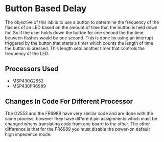 # Button Based Delay
The objective of this lab is to use a button to determine the frequency of the flashes of an LED based on the amount of time that the button is held down for. So if the user holds down the button for one second the the time between flashes would be one second. This is done by using an interrupt triggered by the button that starts a timer which counts the length of time the button is pressed. This length sets another timer that controls the frequency of the LED.

## Processors Used
* MSP430G2553
* MSP430FR6989

## Changes In Code For Different Processor
The G2553 and the FR6989 have very similar code and are done with the same process, however they have different pin assignments which must be changed whens translating code from one board to the other. The other difference is that for the FR6989 you must disable the power-on default high impedence mode.
